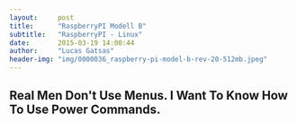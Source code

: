 ```yaml
---
layout:     post
title:      "RaspberryPI Modell B"
subtitle:   "RaspberryPI - Linux"
date:       2015-03-19 14:00:44
author:     "Lucas Gatsas"
header-img: "img/0000036_raspberry-pi-model-b-rev-20-512mb.jpeg"
---
```

<h2 class="section-heading"><strong>Real Men Don't Use Menus. I Want To Know How To Use Power Commands.</strong> </h2>




<blockquote>
	
</blockquote>